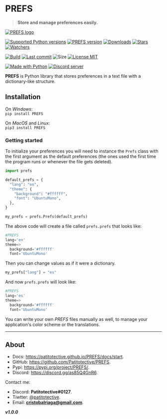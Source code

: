 # PREFS
> **Store and manage preferences easily.**  

[![PREFS logo](https://github.com/Patitotective/PREFS/blob/main/assets/logo.png?raw=true)](https://patitotective.github.io/PREFS)

[![Supported Python versions](https://img.shields.io/pypi/pyversions/prefs)](https://pypi.org/project/prefs/)
[![PREFS version](https://img.shields.io/pypi/v/prefs)](https://pypi.org/project/prefs/)
[![Downloads](https://pepy.tech/badge/prefs)](https://pepy.tech/project/prefs)
[![Stars](https://img.shields.io/github/stars/patitotective/prefs)](https://github.com/Patitotective/PREFS/stargazers)
[![Watchers](https://img.shields.io/github/watchers/Patitotective/PREFS)](https://github.com/Patitotective/PREFS/watchers)

[![Build](https://img.shields.io/appveyor/build/Patitotective/PREFS)](https://ci.appveyor.com/project/Patitotective/prefs)
[![Last commit](https://img.shields.io/github/last-commit/Patitotective/PREFS)](https://github.com/Patitotective/PREFS/commits/main)
![Size](https://img.shields.io/github/repo-size/Patitotective/PREFS)
[![License MIT](https://img.shields.io/github/license/Patitotective/PREFS)](https://github.com/Patitotective/PREFS/)  

[![Made with Python](https://img.shields.io/badge/made%20with-python-blue)](https://www.python.org/)
[![Discord server](https://img.shields.io/discord/891409914533118012?logo=discord)](https://discord.gg/as85Q4GnR6)

**PREFS** is Python library that stores preferences in a text file with a dictionary-like structure.

## Installation
On _Windows_:  
`pip install PREFS`

On _MacOS_ and _Linux_:  
`pip3 install PREFS`

### Getting started
To initialize your preferences you will need to instance the `Prefs` class with the first argument as the default preferences (the ones used the first time the program runs or whenever the file gets deleted).

```py
import prefs

default_prefs = {
  "lang": "en", 
  "theme": {
    "background": "#ffffff", 
    "font": "UbuntuMono", 
  }, 
}

my_prefs = prefs.Prefs(default_prefs)
```

The above code will create a file called `prefs.prefs` that looks like:
```py
#PREFS
lang='en'
theme=>
  background='#ffffff' 
  font='UbuntuMono'
```
Then you can change values as if it were a dictionary.
```py
my_prefs["lang"] = "es"
```
And now `prefs.prefs` will look like:
```py
#PREFS
lang='es'
theme=>
  background='#ffffff'
  font='UbuntuMono'
```

You can write your own _PREFS_ files manually as well, to manage your application's color scheme or the translations.

***

## About
- Docs: https://patitotective.github.io/PREFS/docs/start.
- GitHub: https://github.com/Patitotective/PREFS.
- Pypi: https://pypi.org/project/PREFS/.
- Discord: https://discord.gg/as85Q4GnR6.

Contact me:
- Discord: **Patitotective#0127**.
- Tiwtter: [@patitotective](https://twitter.com/patitotective).
- Email: **cristobalriaga@gmail.com**.

***v1.0.0***
